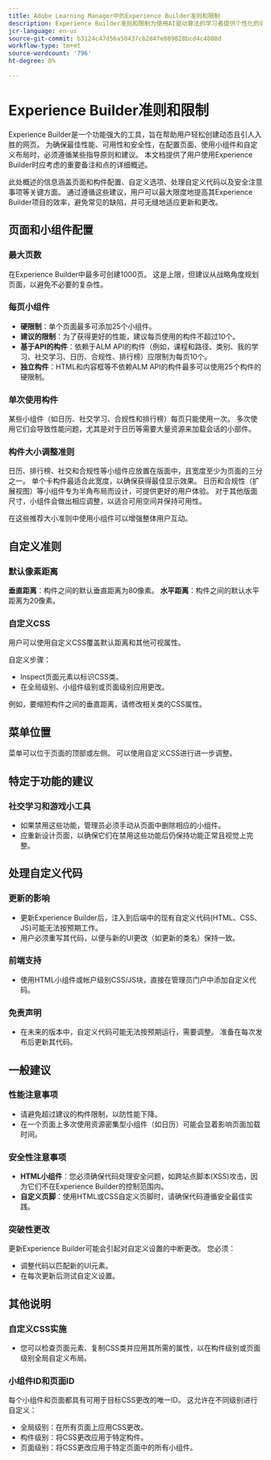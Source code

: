 ```yaml
---
title: Adobe Learning Manager中的Experience Builder准则和限制
description: Experience Builder准则和限制为使用AI驱动算法的学习者提供个性化的课程和内容建议。
jcr-language: en-us
source-git-commit: b3124c47d56a50437cb284fe809828bcd4c4008d
workflow-type: tm+mt
source-wordcount: '796'
ht-degree: 0%

---
```



# Experience Builder准则和限制

Experience Builder是一个功能强大的工具，旨在帮助用户轻松创建动态且引人入胜的网页。 为确保最佳性能、可用性和安全性，在配置页面、使用小组件和自定义布局时，必须遵循某些指导原则和建议。 本文档提供了用户使用Experience Builder时应考虑的重要备注和点的详细概述。

此处概述的信息涵盖页面和构件配置、自定义选项、处理自定义代码以及安全注意事项等关键方面。 通过遵循这些建议，用户可以最大限度地提高其Experience Builder项目的效率，避免常见的缺陷，并可无缝地适应更新和更改。

## 页面和小组件配置

### 最大页数

在Experience Builder中最多可创建1000页。 这是上限，但建议从战略角度规划页面，以避免不必要的复杂性。

### 每页小组件

* **硬限制**：单个页面最多可添加25个小组件。
* **建议的限制**：为了获得更好的性能，建议每页使用的构件不超过10个。
* **基于API的构件**：依赖于ALM API的构件（例如，课程和路径、类别、我的学习、社交学习、日历、合规性、排行榜）应限制为每页10个。
* **独立构件**：HTML和内容框等不依赖ALM API的构件最多可以使用25个构件的硬限制。

### 单次使用构件

某些小组件（如日历、社交学习、合规性和排行榜）每页只能使用一次。 多次使用它们会导致性能问题，尤其是对于日历等需要大量资源来加载会话的小部件。

### 构件大小调整准则

日历、排行榜、社交和合规性等小组件应放置在版面中，且宽度至少为页面的三分之一。 单个卡构件最适合此宽度，以确保获得最佳显示效果。 日历和合规性（扩展视图）等小组件专为半角布局而设计，可提供更好的用户体验。 对于其他版面尺寸，小组件会做出相应调整，以适合可用空间并保持可用性。

在这些推荐大小准则中使用小组件可以增强整体用户互动。

## 自定义准则

### 默认像素距离

**垂直距离**：构件之间的默认垂直距离为80像素。
**水平距离**：构件之间的默认水平距离为20像素。

### 自定义CSS

用户可以使用自定义CSS覆盖默认距离和其他可视属性。

自定义步骤：

* Inspect页面元素以标识CSS类。
* 在全局级别、小组件级别或页面级别应用更改。

例如，要缩短构件之间的垂直距离，请修改相关类的CSS属性。

## 菜单位置

菜单可以位于页面的顶部或左侧。 可以使用自定义CSS进行进一步调整。

## 特定于功能的建议

### 社交学习和游戏小工具

* 如果禁用这些功能，管理员必须手动从页面中删除相应的小组件。
* 应重新设计页面，以确保它们在禁用这些功能后仍保持功能正常且视觉上完整。

## 处理自定义代码

### 更新的影响

* 更新Experience Builder后，注入到后端中的现有自定义代码(HTML、CSS、JS)可能无法按预期工作。
* 用户必须重写其代码，以便与新的UI更改（如更新的类名）保持一致。

### 前端支持

* 使用HTML小组件或帐户级别CSS/JS块，直接在管理员门户中添加自定义代码。

### 免责声明

* 在未来的版本中，自定义代码可能无法按预期运行，需要调整。 准备在每次发布后更新其代码。

## 一般建议

### 性能注意事项

* 请避免超过建议的构件限制，以防性能下降。
* 在一个页面上多次使用资源密集型小组件（如日历）可能会显着影响页面加载时间。

### 安全性注意事项

* **HTML小组件**：您必须确保代码处理安全问题，如跨站点脚本(XSS)攻击，因为它们不在Experience Builder的控制范围内。
* **自定义页脚**：使用HTML或CSS自定义页脚时，请确保代码遵循安全最佳实践。

### 突破性更改

更新Experience Builder可能会引起对自定义设置的中断更改。 您必须：

* 调整代码以匹配新的UI元素。
* 在每次更新后测试自定义设置。

## 其他说明

### 自定义CSS实施

* 您可以检查页面元素、复制CSS类并应用其所需的属性，以在构件级别或页面级别全局自定义布局。

### 小组件ID和页面ID

每个小组件和页面都具有可用于目标CSS更改的唯一ID。 这允许在不同级别进行自定义：

* 全局级别：在所有页面上应用CSS更改。
* 构件级别：将CSS更改应用于特定构件。
* 页面级别：将CSS更改应用于特定页面中的所有小组件。










